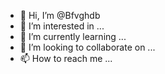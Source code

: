 - 👋 Hi, I’m @Bfvghdb
- 👀 I’m interested in ...
- 🌱 I’m currently learning ...
- 💞️ I’m looking to collaborate on ...
- 📫 How to reach me ...

<!---
Bfvghdb/Bfvghdb is a ✨ special ✨ repository because its `README.md` (this file) appears on your GitHub profile.
You can click the Preview link to take a look at your changes.
--->
